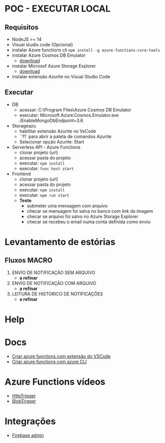 # POC - EXECUTAR LOCAL

## Requisitos

- NodeJS >= 14
- Visual studio code (Opcional)
- instalar Azure functions cli
  `npm install -g azure-functions-core-tools`
- instalar Azure Cosmos DB Emulator
  - [download](https://docs.microsoft.com/en-us/azure/cosmos-db/local-emulator?tabs=ssl-netstd21)
- instalar Microsof Azure Storage Explorer
  - [download](https://docs.microsoft.com/en-us/azure/storage/common/storage-use-emulator)
- instalar extensão Azurite no Visual Studio Code

## Executar

- DB
  - acessar: C:\Program Files\Azure Cosmos DB Emulator
  - executar: Microsoft.Azure.Cosmos.Emulator.exe /EnableMongoDbEndpoint=3.6
- Storageazu
  - habilitar extensão Azurite no VsCode
  - ``f1` para abrir a paleta de comandos Azurite
  - Selecionar opção Azurite: Start
- Serverless API - Azure Functions
  - clonar projeto (url)
  - acessar pasta do projeto
  - executar: `npm install`
  - executar: `func host start`
- Frontend
  - clonar projeto (url)
  - acessar pasta do projeto
  - executar: `npm install`
  - executar: `npm run start`
  - **Teste**
    - submeter uma mensagem com arquivo
    - checar se mensagem foi salva no banco com link da imagem
    - checar se arquivo foi salvo no Azure Storage Explorer
    - checar se recebeu o email numa conta definida como envio

# Levantamento de estórias

## Fluxos MACRO

1. ENVIO DE NOTIFICAÇÃO SEM ARQUIVO
   - **a refinar**
2. ENVIO DE NOTIFICAÇÃO COM ARQUIVO
   - **a refinar**
3. LEITURA DE HISTORICO DE NOTIFICAÇÕES
   - **a refinar**

# Help

# Docs

- [Criar azure functions com extensão do VSCode](https://docs.microsoft.com/en-us/azure/azure-functions/create-first-function-vs-code-typescript)
- [Criar azure functions com azure CLI](https://docs.microsoft.com/en-us/azure/azure-functions/create-first-function-cli-typescript?tabs=azure-cli%2Cbrowser)

# Azure Functions vídeos

- [HttpTrigger](https://www.youtube.com/watch?v=zYb5sVQgUN4&ab_channel=ServerlessonAzure)
- [BlobTrigger](https://www.youtube.com/watch?v=SC4-_ZwjlR4&t=13s&ab_channel=ServerlessonAzure)

# Integrações

- [Firebase admin](https://firebase.google.com/docs/admin/setup)
